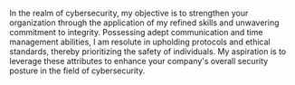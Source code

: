In the realm of cybersecurity, my objective is to strengthen your organization through the application of my refined skills and unwavering commitment to integrity. Possessing adept communication and time management abilities, I am resolute in upholding protocols and ethical standards, thereby prioritizing the safety of individuals. My aspiration is to leverage these attributes to enhance your company's overall security posture in the field of cybersecurity.
